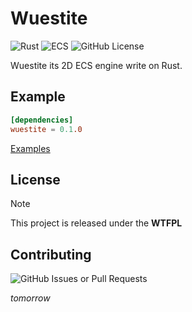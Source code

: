 # Wuestite

![Rust](https://img.shields.io/badge/-Rust-orange?style=for-the-badge&logo=rust&logoColor=white)
![ECS](https://img.shields.io/badge/ECS-0E8A16?style=for-the-badge)
![GitHub License](https://img.shields.io/github/license/decency131/wuestite?style=for-the-badge)

Wuestite its 2D ECS engine write on Rust.

## Example

```toml
[dependencies]
wuestite = 0.1.0
```

[Examples](https://github.com/decency131/wuestite/tree/main/examples)

## License

> [!NOTE]
> This project is released under the **WTFPL**

## Contributing

![GitHub Issues or Pull Requests](https://img.shields.io/github/issues/decency131/wuestite?style=for-the-badge)

*tomorrow*
